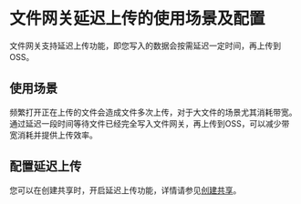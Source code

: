# 文件网关延迟上传的使用场景及配置

文件网关支持延迟上传功能，即您写入的数据会按需延迟一定时间，再上传到OSS。

## 使用场景

频繁打开正在上传的文件会造成文件多次上传，对于大文件的场景尤其消耗带宽。通过延迟一段时间等待文件已经完全写入文件网关，再上传到OSS，可以减少带宽消耗并提供上传效率。

## 配置延迟上传

您可以在创建共享时，开启延迟上传功能，详情请参见[创建共享](/intl.zh-CN/云控制台用户指南/文件网关/管理共享.md)。

